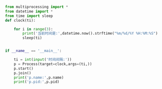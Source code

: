
<BlogInfo id="817" title="5.两个属性" author="白日梦想猿" pv=0 read_times=0 pre_cost_time=0分19秒 category="并发编程" tag_list="['并发编程']" create_time="2020.04.28 13:54:03" update_time="2020.04.28 14:04:43" />

```python
from multiprocessing import *
from datetime import *
from time import sleep
def clock(ti):

    for i in range(3):
        print('当前时间是:',datetime.now().strftime("%m/%d/%Y %H:%M:%S"))
        sleep(ti)


if __name__ == '__main__':

    ti = int(input('时间间隔:'))
    p = Process(target=clock,args=(ti,))
    p.start()
    p.join()
    print('p.name:',p.name)
    print('p.pid:',p.pid)
```
